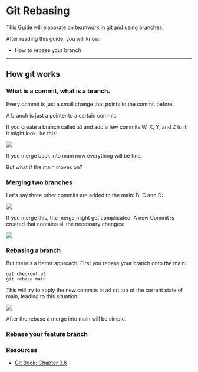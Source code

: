 Git Rebasing
=============

This Guide will elaborate on teamwork in git
and using branches.

After reading this guide, you will know:

* How to rebase your branch

----------------------------------------------------------------

How git works
---------

### What is a commit, what is a branch.

Every commit is just a small change that
points to the commit before.

A branch is just a pointer to a certain commit.

If you create a branch called `a3` and add
a few commits W, X, Y, and Z to it, it might look like this:

![](images/git_branch.svg)

If you merge back into main now everything will be fine.

But what if the main moves on?


### Merging two branches

Let's say three other commits are added to the main: B, C and D:

![](images/git_branches.svg)

If you merge this, the merge might get complicated.
A new Commit is created that contains all the necessary changes:

![](images/git_merge.svg)

### Rebasing a branch


But there's a better approach: First you rebase your branch onto the main:

```
git checkout a3
git rebase main
```

This will try to apply the new commits in a4 on top
of the current state of main, leading to this situation:

![](images/git_rebase.svg)

After the rebase a merge into main will be simple.


### Rebase your feature branch



### Resources

* [Git Book: Chapter 3.6](https://git-scm.com/book/en/v2/Git-Branching-Rebasing)
